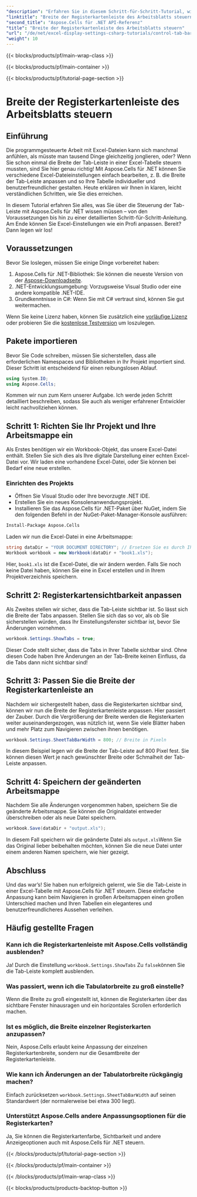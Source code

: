 ```yaml
---
"description": "Erfahren Sie in diesem Schritt-für-Schritt-Tutorial, wie Sie die Breite der Tabellenregisterkarte in Excel mit Aspose.Cells für .NET steuern. Passen Sie Ihre Excel-Dateien effizient an."
"linktitle": "Breite der Registerkartenleiste des Arbeitsblatts steuern"
"second_title": "Aspose.Cells für .NET API-Referenz"
"title": "Breite der Registerkartenleiste des Arbeitsblatts steuern"
"url": "/de/net/excel-display-settings-csharp-tutorials/control-tab-bar-width-of-spreadsheet/"
"weight": 10
---
```


{{< blocks/products/pf/main-wrap-class >}}

{{< blocks/products/pf/main-container >}}

{{< blocks/products/pf/tutorial-page-section >}}

# Breite der Registerkartenleiste des Arbeitsblatts steuern

## Einführung

Die programmgesteuerte Arbeit mit Excel-Dateien kann sich manchmal anfühlen, als müsste man tausend Dinge gleichzeitig jonglieren, oder? Wenn Sie schon einmal die Breite der Tab-Leiste in einer Excel-Tabelle steuern mussten, sind Sie hier genau richtig! Mit Aspose.Cells für .NET können Sie verschiedene Excel-Dateieinstellungen einfach bearbeiten, z. B. die Breite der Tab-Leiste anpassen und so Ihre Tabelle individueller und benutzerfreundlicher gestalten. Heute erklären wir Ihnen in klaren, leicht verständlichen Schritten, wie Sie dies erreichen.

In diesem Tutorial erfahren Sie alles, was Sie über die Steuerung der Tab-Leiste mit Aspose.Cells für .NET wissen müssen – von den Voraussetzungen bis hin zu einer detaillierten Schritt-für-Schritt-Anleitung. Am Ende können Sie Excel-Einstellungen wie ein Profi anpassen. Bereit? Dann legen wir los!

## Voraussetzungen

Bevor Sie loslegen, müssen Sie einige Dinge vorbereitet haben:

1. Aspose.Cells für .NET-Bibliothek: Sie können die neueste Version von der [Aspose-Downloadseite](https://releases.aspose.com/cells/net/).
2. .NET-Entwicklungsumgebung: Vorzugsweise Visual Studio oder eine andere kompatible .NET-IDE.
3. Grundkenntnisse in C#: Wenn Sie mit C# vertraut sind, können Sie gut weitermachen.

Wenn Sie keine Lizenz haben, können Sie zusätzlich eine [vorläufige Lizenz](https://purchase.aspose.com/temporary-license/) oder probieren Sie die [kostenlose Testversion](https://releases.aspose.com/) um loszulegen.

## Pakete importieren

Bevor Sie Code schreiben, müssen Sie sicherstellen, dass alle erforderlichen Namespaces und Bibliotheken in Ihr Projekt importiert sind. Dieser Schritt ist entscheidend für einen reibungslosen Ablauf.

```csharp
using System.IO;
using Aspose.Cells;
```

Kommen wir nun zum Kern unserer Aufgabe. Ich werde jeden Schritt detailliert beschreiben, sodass Sie auch als weniger erfahrener Entwickler leicht nachvollziehen können.

## Schritt 1: Richten Sie Ihr Projekt und Ihre Arbeitsmappe ein

Als Erstes benötigen wir ein Workbook-Objekt, das unsere Excel-Datei enthält. Stellen Sie sich dies als Ihre digitale Darstellung einer echten Excel-Datei vor. Wir laden eine vorhandene Excel-Datei, oder Sie können bei Bedarf eine neue erstellen.

### Einrichten des Projekts

- Öffnen Sie Visual Studio oder Ihre bevorzugte .NET IDE.
- Erstellen Sie ein neues Konsolenanwendungsprojekt.
- Installieren Sie das Aspose.Cells für .NET-Paket über NuGet, indem Sie den folgenden Befehl in der NuGet-Paket-Manager-Konsole ausführen:

```bash
Install-Package Aspose.Cells
```

Laden wir nun die Excel-Datei in eine Arbeitsmappe:

```csharp
string dataDir = "YOUR DOCUMENT DIRECTORY"; // Ersetzen Sie es durch Ihren Dateipfad
Workbook workbook = new Workbook(dataDir + "book1.xls"); 
```

Hier, `book1.xls` ist die Excel-Datei, die wir ändern werden. Falls Sie noch keine Datei haben, können Sie eine in Excel erstellen und in Ihrem Projektverzeichnis speichern.

## Schritt 2: Registerkartensichtbarkeit anpassen

Als Zweites stellen wir sicher, dass die Tab-Leiste sichtbar ist. So lässt sich die Breite der Tabs anpassen. Stellen Sie sich das so vor, als ob Sie sicherstellen würden, dass Ihr Einstellungsfenster sichtbar ist, bevor Sie Änderungen vornehmen.

```csharp
workbook.Settings.ShowTabs = true;
```

Dieser Code stellt sicher, dass die Tabs in Ihrer Tabelle sichtbar sind. Ohne diesen Code haben Ihre Änderungen an der Tab-Breite keinen Einfluss, da die Tabs dann nicht sichtbar sind!

## Schritt 3: Passen Sie die Breite der Registerkartenleiste an

Nachdem wir sichergestellt haben, dass die Registerkarten sichtbar sind, können wir nun die Breite der Registerkartenleiste anpassen. Hier passiert der Zauber. Durch die Vergrößerung der Breite werden die Registerkarten weiter auseinandergezogen, was nützlich ist, wenn Sie viele Blätter haben und mehr Platz zum Navigieren zwischen ihnen benötigen.

```csharp
workbook.Settings.SheetTabBarWidth = 800; // Breite in Pixeln
```

In diesem Beispiel legen wir die Breite der Tab-Leiste auf 800 Pixel fest. Sie können diesen Wert je nach gewünschter Breite oder Schmalheit der Tab-Leiste anpassen.

## Schritt 4: Speichern der geänderten Arbeitsmappe

Nachdem Sie alle Änderungen vorgenommen haben, speichern Sie die geänderte Arbeitsmappe. Sie können die Originaldatei entweder überschreiben oder als neue Datei speichern.

```csharp
workbook.Save(dataDir + "output.xls");
```

In diesem Fall speichern wir die geänderte Datei als `output.xls`Wenn Sie das Original lieber beibehalten möchten, können Sie die neue Datei unter einem anderen Namen speichern, wie hier gezeigt.

## Abschluss

Und das war’s! Sie haben nun erfolgreich gelernt, wie Sie die Tab-Leiste in einer Excel-Tabelle mit Aspose.Cells für .NET steuern. Diese einfache Anpassung kann beim Navigieren in großen Arbeitsmappen einen großen Unterschied machen und Ihren Tabellen ein eleganteres und benutzerfreundlicheres Aussehen verleihen.

## Häufig gestellte Fragen

### Kann ich die Registerkartenleiste mit Aspose.Cells vollständig ausblenden?
Ja! Durch die Einstellung `workbook.Settings.ShowTabs` Zu `false`können Sie die Tab-Leiste komplett ausblenden.

### Was passiert, wenn ich die Tabulatorbreite zu groß einstelle?
Wenn die Breite zu groß eingestellt ist, können die Registerkarten über das sichtbare Fenster hinausragen und ein horizontales Scrollen erforderlich machen.

### Ist es möglich, die Breite einzelner Registerkarten anzupassen?
Nein, Aspose.Cells erlaubt keine Anpassung der einzelnen Registerkartenbreite, sondern nur die Gesamtbreite der Registerkartenleiste.

### Wie kann ich Änderungen an der Tabulatorbreite rückgängig machen?
Einfach zurücksetzen `workbook.Settings.SheetTabBarWidth` auf seinen Standardwert (der normalerweise bei etwa 300 liegt).

### Unterstützt Aspose.Cells andere Anpassungsoptionen für die Registerkarten?
Ja, Sie können die Registerkartenfarbe, Sichtbarkeit und andere Anzeigeoptionen auch mit Aspose.Cells für .NET steuern.

{{< /blocks/products/pf/tutorial-page-section >}}

{{< /blocks/products/pf/main-container >}}

{{< /blocks/products/pf/main-wrap-class >}}

{{< blocks/products/products-backtop-button >}}